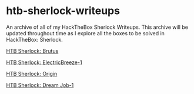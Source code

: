 # htb-sherlock-writeups

An archive of all of my HackTheBox Sherlock Writeups. This archive will be updated throughout time as I explore all the boxes to be solved in HackTheBox: Sherlock.

[HTB Sherlock: Brutus](https://github.com/ivillarreal444/htb-sherlock-writeups/blob/main/brutus.md)

[HTB Sherlock: ElectricBreeze-1](https://github.com/ivillarreal444/htb-sherlock-writeups/blob/main/ElectricBreeze-1.md)

[HTB Sherlock: Origin](https://github.com/ivillarreal444/htb-sherlock-writeups/blob/main/Origin.md)

[HTB Sherlock: Dream Job-1](https://github.com/ivillarreal444/htb-sherlock-writeups/blob/main/dreamjob-1.md)
